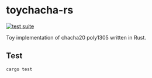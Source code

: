 # toychacha-rs
[![test suite](https://github.com/blck-snwmn/toychacha-rs/actions/workflows/ci.yml/badge.svg)](https://github.com/blck-snwmn/toychacha-rs/actions/workflows/ci.yml)

Toy implementation of chacha20 poly1305 written in Rust.

## Test
```bash
cargo test
```
